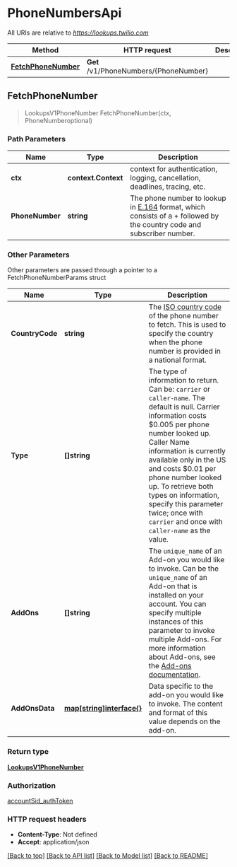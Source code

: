 # PhoneNumbersApi

All URIs are relative to *https://lookups.twilio.com*

Method | HTTP request | Description
------------- | ------------- | -------------
[**FetchPhoneNumber**](PhoneNumbersApi.md#FetchPhoneNumber) | **Get** /v1/PhoneNumbers/{PhoneNumber} | 



## FetchPhoneNumber

> LookupsV1PhoneNumber FetchPhoneNumber(ctx, PhoneNumberoptional)





### Path Parameters


Name | Type | Description
------------- | ------------- | -------------
**ctx** | **context.Context** | context for authentication, logging, cancellation, deadlines, tracing, etc.
**PhoneNumber** | **string** | The phone number to lookup in [E.164](https://www.twilio.com/docs/glossary/what-e164) format, which consists of a + followed by the country code and subscriber number.

### Other Parameters

Other parameters are passed through a pointer to a FetchPhoneNumberParams struct


Name | Type | Description
------------- | ------------- | -------------
**CountryCode** | **string** | The [ISO country code](https://en.wikipedia.org/wiki/ISO_3166-1_alpha-2) of the phone number to fetch. This is used to specify the country when the phone number is provided in a national format.
**Type** | **[]string** | The type of information to return. Can be: `carrier` or `caller-name`. The default is null.  Carrier information costs $0.005 per phone number looked up.  Caller Name information is currently available only in the US and costs $0.01 per phone number looked up.  To retrieve both types on information, specify this parameter twice; once with `carrier` and once with `caller-name` as the value.
**AddOns** | **[]string** | The `unique_name` of an Add-on you would like to invoke. Can be the `unique_name` of an Add-on that is installed on your account. You can specify multiple instances of this parameter to invoke multiple Add-ons. For more information about  Add-ons, see the [Add-ons documentation](https://www.twilio.com/docs/add-ons).
**AddOnsData** | [**map[string]interface{}**](map[string]interface{}map[string]interface{}.md) | Data specific to the add-on you would like to invoke. The content and format of this value depends on the add-on.

### Return type

[**LookupsV1PhoneNumber**](LookupsV1PhoneNumber.md)

### Authorization

[accountSid_authToken](../README.md#accountSid_authToken)

### HTTP request headers

- **Content-Type**: Not defined
- **Accept**: application/json

[[Back to top]](#) [[Back to API list]](../README.md#documentation-for-api-endpoints)
[[Back to Model list]](../README.md#documentation-for-models)
[[Back to README]](../README.md)


